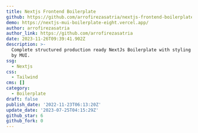 ```yaml
---
title: Nextjs Frontend Boilerplate
github: https://github.com/arrofirezasatria/nextjs-frontend-boilerplate
demo: https://nextjs-mui-boilerplate-eight.vercel.app/
author: arrofirezasatria
author_link: https://github.com/arrofirezasatria
date: 2023-11-26T09:39:41.902Z
description: >-
  Complete structured production ready NextJs Boilerplate with styling powered
  by MUI.
ssg:
  - Nextjs
css:
  - Tailwind
cms: []
category:
  - Boilerplate
draft: false
publish_date: '2022-11-23T06:13:20Z'
update_date: '2023-07-25T04:15:29Z'
github_star: 6
github_fork: 0
---
```

